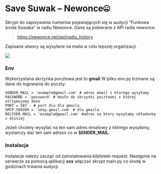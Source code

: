 # Save Suwak – Newonce🤐
Skrypt do zapisywania numerów pojawiających się w audycji "Funkowa środa Suwaka" w radiu Newonce. Dane są pobierane z API radia newonce. 
> https://newonce.net/api/radio_history 

Zapisane utwory są wysyłane na maila w celu lepszej organizacji. 

![](https://i.imgur.com/e7oAUc7.jpg)

### Env
Wykorzystana skrzynka pocztowa jest to **gmail**
W pliku env.py trzmane są dane do logowania do poczty:
```
SENDER_MAIL = 'example@gmail.com' # adres email z ktorego wysyłamy
PASSWORD = 'password' # Hasło do skrzynki pocztowej z której otrzymujemy dane
PORT = 587 - # port dla dla gmaila
SMTP_SERVER = 'smtp.gmail.com' # dla gmaila
RECIVER_MAIL = 'example@gmail.com' #adres na ktory wysyłamy składankę z dzisiaj
```
Jeżeli chcemy wysyłać na ten sam adres emailowy z którego wysyłamy, wystarczy dać ten sam adress co w **SENDER_MAIL**.

### Instalacja
Instalacje należy zacząć od zainstalowania biblioteki request. Następnie na serwerze za pomocą aplikacji **xxx** włączać skrypt main.py co środę w godzinach trwania audycji. 


